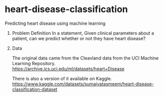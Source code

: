 # heart-disease-classification
Predicting heart disease using machine learning

1. Problem Definition
   In a statement, Given clinical parameters about a patient, can we predict whether or not they have heart disease?

2. Data

    The original data came from the Cleavland data from the UCI Machine Learning Repository. https://archive.ics.uci.edu/ml/datasets/heart+Disease

     There is also a version of it available on Kaggle. https://www.kaggle.com/datasets/sumaiyatasmeem/heart-disease-classification-dataset
